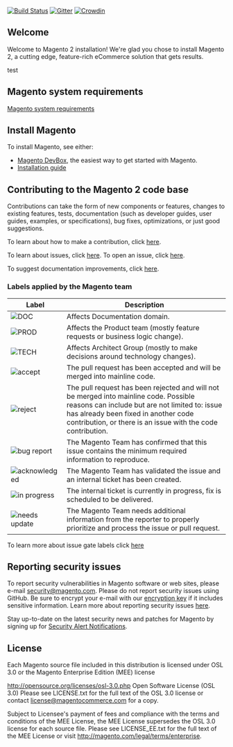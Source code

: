 [![Build Status](https://travis-ci.org/magento/magento2.svg?branch=develop)](https://travis-ci.org/magento/magento2)
[![Gitter](https://badges.gitter.im/Join%20Chat.svg)](https://gitter.im/magento/magento2?utm_source=badge&utm_medium=badge&utm_campaign=pr-badge)
[![Crowdin](https://d322cqt584bo4o.cloudfront.net/magento-2/localized.png)](https://crowdin.com/project/magento-2)
<h2>Welcome</h2>
Welcome to Magento 2 installation! We're glad you chose to install Magento 2, a cutting edge, feature-rich eCommerce solution that gets results.

test

## Magento system requirements
[Magento system requirements](http://devdocs.magento.com/magento-system-requirements.html)

## Install Magento
To install Magento, see either:

*	[Magento DevBox](https://magento.com/tech-resources/download), the easiest way to get started with Magento.
*	[Installation guide](http://devdocs.magento.com/guides/v2.0/install-gde/bk-install-guide.html)

<h2>Contributing to the Magento 2 code base</h2>
Contributions can take the form of new components or features, changes to existing features, tests, documentation (such as developer guides, user guides, examples, or specifications), bug fixes, optimizations, or just good suggestions.

To learn about how to make a contribution, click [here][1].

To learn about issues, click [here][2]. To open an issue, click [here][3].

To suggest documentation improvements, click [here][4].

[1]: <http://devdocs.magento.com/guides/v2.0/contributor-guide/contributing.html>
[2]: <http://devdocs.magento.com/guides/v2.0/contributor-guide/contributing.html#report>
[3]: <https://github.com/magento/magento2/issues>
[4]: <http://devdocs.magento.com>

<h3>Labels applied by the Magento team</h3>

| Label        | Description           | 
| ------------- |-------------|
| ![DOC](http://devdocs.magento.com/common/images/github_DOC.png) | Affects Documentation domain. |
| ![PROD](http://devdocs.magento.com/common/images/github_PROD.png) | Affects the Product team (mostly feature requests or business logic change). |
| ![TECH](http://devdocs.magento.com/common/images/github_TECH.png) | Affects Architect Group (mostly to make decisions around technology changes). |
| ![accept](http://devdocs.magento.com/common/images/github_accept.png) | The pull request has been accepted and will be merged into mainline code. |
| ![reject](http://devdocs.magento.com/common/images/github_reject.png) | The pull request has been rejected and will not be merged into mainline code. Possible reasons can include but are not limited to: issue has already been fixed in another code contribution, or there is an issue with the code contribution. |
| ![bug report](http://devdocs.magento.com/common/images/github_bug.png) | The Magento Team has confirmed that this issue contains the minimum required information to reproduce. |
| ![acknowledged](http://devdocs.magento.com/common/images/gitHub_acknowledged.png) | The Magento Team has validated the issue and an internal ticket has been created. |
| ![in progress](http://devdocs.magento.com/common/images/github_inProgress.png) | The internal ticket is currently in progress, fix is scheduled to be delivered. |
| ![needs update](http://devdocs.magento.com/common/images/github_needsUpdate.png) | The Magento Team needs additional information from the reporter to properly prioritize and process the issue or pull request. |

To learn more about issue gate labels click [here](https://github.com/magento/magento2/wiki/Magento-Issue-Gates)

<h2>Reporting security issues</h2>

To report security vulnerabilities in Magento software or web sites, please e-mail <a href="mailto:security@magento.com">security@magento.com</a>. Please do not report security issues using GitHub. Be sure to encrypt your e-mail with our <a href="https://info2.magento.com/rs/magentoenterprise/images/security_at_magento.asc">encryption key</a> if it includes sensitive information. Learn more about reporting security issues <a href="https://magento.com/security/reporting-magento-security-issue">here</a>.

Stay up-to-date on the latest security news and patches for Magento by signing up for <a href="https://magento.com/security/sign-up">Security Alert Notifications</a>.

<h2>License</h2>

Each Magento source file included in this distribution is licensed under OSL 3.0 or the Magento Enterprise Edition (MEE) license

http://opensource.org/licenses/osl-3.0.php  Open Software License (OSL 3.0)
Please see LICENSE.txt for the full text of the OSL 3.0 license or contact license@magentocommerce.com for a copy.

Subject to Licensee's payment of fees and compliance with the terms and conditions of the MEE License, the MEE License supersedes the OSL 3.0 license for each source file.
Please see LICENSE_EE.txt for the full text of the MEE License or visit http://magento.com/legal/terms/enterprise.

